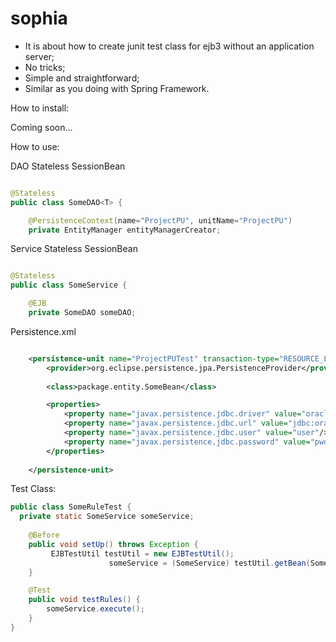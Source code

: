 # sophia

- It is about how to create junit test class for ejb3 without an application server;
- No tricks;
- Simple and straightforward;
- Similar as you doing with Spring Framework.

How to install:

Coming soon...

How to use:

DAO Stateless SessionBean

```java

@Stateless
public class SomeDAO<T> {

	@PersistenceContext(name="ProjectPU", unitName="ProjectPU")
	private EntityManager entityManagerCreator;

```

Service Stateless SessionBean

```java

@Stateless
public class SomeService {

	@EJB
	private SomeDAO someDAO;

```

Persistence.xml

```xml

	<persistence-unit name="ProjectPUTest" transaction-type="RESOURCE_LOCAL"> 
		<provider>org.eclipse.persistence.jpa.PersistenceProvider</provider> 
		
		<class>package.entity.SomeBean</class>

		<properties> 
			<property name="javax.persistence.jdbc.driver" value="oracle.jdbc.OracleDriver" /> 
			<property name="javax.persistence.jdbc.url" value="jdbc:oracle:thin:@xx.xx.xxx.x:1521:db"/> 
			<property name="javax.persistence.jdbc.user" value="user"/> 
			<property name="javax.persistence.jdbc.password" value="pwd"/> 
		</properties>
		 
	</persistence-unit>

```

Test Class:

```java
public class SomeRuleTest {
  private static SomeService someService;
	
	@Before
	public void setUp() throws Exception {
		 EJBTestUtil testUtil = new EJBTestUtil();
		              someService = (SomeService) testUtil.getBean(SomeService.class);	
	}

  	@Test
	public void testRules() {
		someService.execute();
	}
}
```



